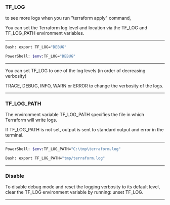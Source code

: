 

### TF_LOG

to see more logs when you run "terraform apply" command,

You can set the Terraform log level and location via the TF_LOG and TF_LOG_PATH environment variables.



__________________________________________________________________________________________






```bash
Bash: export TF_LOG="DEBUG"
```



```bash
PowerShell: $env:TF_LOG="DEBUG"
```



__________________________________________________________________________________________



You can set TF_LOG to one of the log levels (in order of decreasing verbosity) 

TRACE, DEBUG, INFO, WARN or ERROR to change the verbosity of the logs.


__________________________________________________________________________________________



### TF_LOG_PATH

The environment variable TF_LOG_PATH specifies the file in which Terraform will write logs.


If TF_LOG_PATH is not set, output is sent to standard output and error in the terminal.




__________________________________________________________________________________________






```bash
PowerShell: $env:TF_LOG_PATH="C:\tmp\terraform.log"
```




```bash
Bash: export TF_LOG_PATH="tmp/terraform.log"
```



__________________________________________________________________________________________


### Disable

To disable debug mode and reset the logging verbosity to its default level, clear the TF_LOG environment variable by running: unset TF_LOG.



__________________________________________________________________________________________
